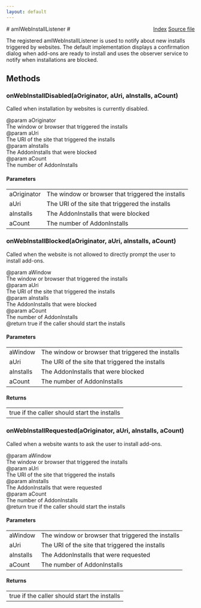 ```yaml
---
layout: default
---
```

<div class='links' style='float:right'><a href="../index.html">Index</a>
<a href="http://dxr.mozilla.org/mozilla-central/source/toolkit/mozapps/extensions/amIWebInstallListener.idl">Source file</a>
</div>
# amIWebInstallListener #
  
The registered amIWebInstallListener is used to notify about new installs  
triggered by websites. The default implementation displays a confirmation  
dialog when add-ons are ready to install and uses the observer service to  
notify when installations are blocked.  
  

## Methods ##

### onWebInstallDisabled(aOriginator, aUri, aInstalls, aCount) ###
  
Called when installation by websites is currently disabled.  
  
@param  aOriginator  
        The window or browser that triggered the installs  
@param  aUri  
        The URI of the site that triggered the installs  
@param  aInstalls  
        The AddonInstalls that were blocked  
@param  aCount  
        The number of AddonInstalls  
  

#### Parameters ####

<table>

<tr>
<td>aOriginator</td>
<td>        The window or browser that triggered the installs  
</td>
</tr>

<tr>
<td>aUri</td>
<td>        The URI of the site that triggered the installs  
</td>
</tr>

<tr>
<td>aInstalls</td>
<td>        The AddonInstalls that were blocked  
</td>
</tr>

<tr>
<td>aCount</td>
<td>        The number of AddonInstalls  
</td>
</tr>

</table>

### onWebInstallBlocked(aOriginator, aUri, aInstalls, aCount) ###
  
Called when the website is not allowed to directly prompt the user to  
install add-ons.  
  
@param  aWindow  
        The window or browser that triggered the installs  
@param  aUri  
        The URI of the site that triggered the installs  
@param  aInstalls  
        The AddonInstalls that were blocked  
@param  aCount  
        The number of AddonInstalls  
@return true if the caller should start the installs  
  

#### Parameters ####

<table>

<tr>
<td>aWindow</td>
<td>        The window or browser that triggered the installs  
</td>
</tr>

<tr>
<td>aUri</td>
<td>        The URI of the site that triggered the installs  
</td>
</tr>

<tr>
<td>aInstalls</td>
<td>        The AddonInstalls that were blocked  
</td>
</tr>

<tr>
<td>aCount</td>
<td>        The number of AddonInstalls  
</td>
</tr>

</table>

#### Returns ####

<table>

<tr>
<td>true if the caller should start the installs  
</td>
</tr>

</table>

### onWebInstallRequested(aOriginator, aUri, aInstalls, aCount) ###
  
Called when a website wants to ask the user to install add-ons.  
  
@param  aWindow  
        The window or browser that triggered the installs  
@param  aUri  
        The URI of the site that triggered the installs  
@param  aInstalls  
        The AddonInstalls that were requested  
@param  aCount  
        The number of AddonInstalls  
@return true if the caller should start the installs  
  

#### Parameters ####

<table>

<tr>
<td>aWindow</td>
<td>        The window or browser that triggered the installs  
</td>
</tr>

<tr>
<td>aUri</td>
<td>        The URI of the site that triggered the installs  
</td>
</tr>

<tr>
<td>aInstalls</td>
<td>        The AddonInstalls that were requested  
</td>
</tr>

<tr>
<td>aCount</td>
<td>        The number of AddonInstalls  
</td>
</tr>

</table>

#### Returns ####

<table>

<tr>
<td>true if the caller should start the installs  
</td>
</tr>

</table>
